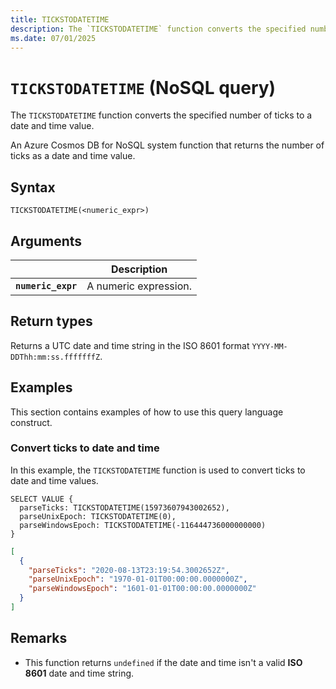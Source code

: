 ```yaml
---
title: TICKSTODATETIME
description: The `TICKSTODATETIME` function converts the specified number of ticks to a date and time value.
ms.date: 07/01/2025
---
```


# `TICKSTODATETIME` (NoSQL query)

The `TICKSTODATETIME` function converts the specified number of ticks to a date and time value.

An Azure Cosmos DB for NoSQL system function that returns the number of ticks as a date and time value.

## Syntax

```nosql
TICKSTODATETIME(<numeric_expr>)
```

## Arguments

| | Description |
| --- | --- |
| **`numeric_expr`** | A numeric expression. |

## Return types

Returns a UTC date and time string in the ISO 8601 format `YYYY-MM-DDThh:mm:ss.fffffffZ`.

## Examples

This section contains examples of how to use this query language construct.

### Convert ticks to date and time

In this example, the `TICKSTODATETIME` function is used to convert ticks to date and time values.

```nosql
SELECT VALUE {
  parseTicks: TICKSTODATETIME(15973607943002652),
  parseUnixEpoch: TICKSTODATETIME(0),
  parseWindowsEpoch: TICKSTODATETIME(-116444736000000000)
}
```

```json
[
  {
    "parseTicks": "2020-08-13T23:19:54.3002652Z",
    "parseUnixEpoch": "1970-01-01T00:00:00.0000000Z",
    "parseWindowsEpoch": "1601-01-01T00:00:00.0000000Z"
  }
]
```

## Remarks

- This function returns `undefined` if the date and time isn't a valid **ISO 8601** date and time string.
